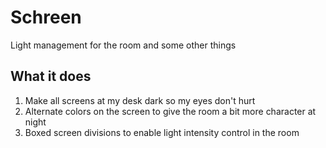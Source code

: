 # Schreen
Light management for the room and some other things

## What it does
1. Make all screens at my desk dark so my eyes don't hurt
2. Alternate colors on the screen to give the room a bit more character at night
3. Boxed screen divisions to enable light intensity control in the room